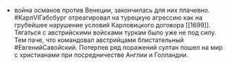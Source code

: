* война османов против Венеции, закончилась для них плачевно. #КарлVIГабсбург отреагировал на турецкую агрессию как на грубейшее нарушение условий Карловицкого договора [[1699]]. Тягаться с австрийскими войсками туркам было уже не под силу. Тем паче, что командовал австрийцами блистательный #ЕвгенийСавойский. Потерпев ряд поражений султан пошел на мир с христианами при посредничестве Англии и Голландии. 